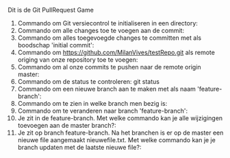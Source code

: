 Dit is de Git PullRequest Game

1. Commando om Git versiecontrol te initialiseren in een directory:
2. Commando om alle changes toe te voegen aan de commit:
3. Commando om alles toegevoegde changes te committen met als boodschap 'initial commit':
4. Commando om https://github.com/MilanVives/testRepo.git als remote origing van onze repository toe te voegen:
5. Commando om al onze commits te pushen naar de remote origin master:
6. Commando om de status te controleren: git status
7. Commando om een nieuwe branch aan te maken met als naam 'feature-branch':
8. Commando om te zien in welke branch men bezig is:
9. Commando om te veranderen naar branch 'feature-branch':
10. Je zit in de feature-branch. Met welke commando kan je alle wijzigingen toevoegen aan de master branch?:
11. Je zit op branch feature-branch. Na het branchen is er op de master een nieuwe file aangemaakt nieuwefile.txt. Met welke commando kan je je branch updaten met de laatste nieuwe file?:

